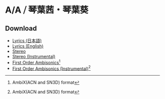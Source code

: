 # A/A ⧸ 琴葉茜・琴葉葵

## Download

- [Lyrics (日本語)](https://raw.githubusercontent.com/intsuc/works/main/20230405/lyrics-ja.txt)
- [Lyrics (English)](https://raw.githubusercontent.com/intsuc/works/main/20230405/lyrics-en.txt)
- [Stereo](https://raw.githubusercontent.com/intsuc/works/main/20230405/20230405-stereo.flac)
- [Stereo (Instrumental)](https://raw.githubusercontent.com/intsuc/works/main/20230405/20230405-stereo-instrumental.flac)
- [First Order Ambisonics](https://raw.githubusercontent.com/intsuc/works/main/20230405/20230405-stereo.flac)[^1]
- [First Order Ambisonics (Instrumental)](https://raw.githubusercontent.com/intsuc/works/main/20230405/20230405-stereo-instrumental.flac)[^1]

[^1]: AmbiX(ACN and SN3D) format
